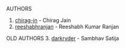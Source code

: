 AUTHORS

1.  [chirag-jn](https://github.com/chirag-jn) - Chirag Jain
2.  [reeshabhranjan](https://github.com/reeshabhranjan) - Reeshabh Kumar Ranjan

OLD AUTHORS
3.  [darkryder](https://github.com/darkryder) - Sambhav Satija